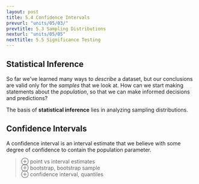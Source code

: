 ```yaml
---
layout: post
title: 5.4 Confidence Intervals
prevurl: "units/05/03/"
prevtitle: 5.3 Sampling Distributions
nexturl: "units/05/05"
nexttitle: 5.5 Significance Testing
---
```

## Statistical Inference
So far we've learned many ways to *describe* a dataset, but our conclusions are valid only for the *samples* that we look at. How can we start making statements about the *population*, so that we can make informed decisions and predictions?

The basis of **statistical inference** lies in analyzing sampling distributions.

## Confidence Intervals
A confidence interval is an interval estimate that we believe with some degree of confidence to contain the population parameter.

> ⊕ point vs interval estimates  
> ⊕ bootstrap, bootstrap sample  
> ⊕ confidence interval, quantiles  